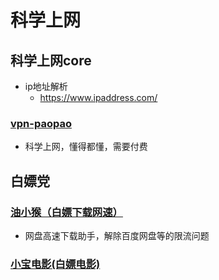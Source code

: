 # 科学上网

## 科学上网core

- ip地址解析
  - https://www.ipaddress.com/

### [vpn-paopao](https://lting.cyou/auth/register?code=brc7)
- 科学上网，懂得都懂，需要付费

## 白嫖党
### [油小猴（白嫖下载网速）](https://www.youxiaohou.com/)
- 网盘高速下载助手，解除百度网盘等的限流问题

### [小宝电影(白嫖电影)](https://xiaoheimi.net/)
